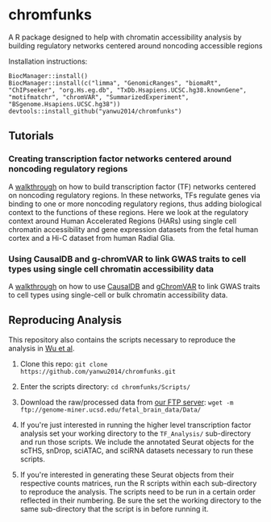 # chromfunks
A R package designed to help with chromatin accessibility analysis by building regulatory networks centered around noncoding accessible regions

Installation instructions:

```
BiocManager::install()
BiocManager::install(c("limma", "GenomicRanges", "biomaRt", "ChIPseeker", "org.Hs.eg.db", "TxDb.Hsapiens.UCSC.hg38.knownGene", "motifmatchr", "chromVAR", "SummarizedExperiment", 
"BSgenome.Hsapiens.UCSC.hg38"))
devtools::install_github("yanwu2014/chromfunks")
```

## Tutorials

### Creating transcription factor networks centered around noncoding regulatory regions ####
A [walkthrough](https://yanwu2014.github.io/chromfunks/Tutorials/TF_networks_example.html) on how to build transcription factor (TF) networks centered on noncoding regulatory regions. In these networks, TFs regulate genes via binding to one or more noncoding regulatory regions, thus adding biological context to the functions of these regions. Here we look at the regulatory context around Human Accelerated Regions (HARs) using single cell chromatin accessibility and gene expression datasets from the fetal human cortex and a Hi-C dataset from human Radial Glia.


### Using CausalDB and g-chromVAR to link GWAS traits to cell types using single cell chromatin accessibility data
A [walkthrough](https://yanwu2014.github.io/chromfunks/Tutorials/gChromVAR_example.html) on how to use [CausalDB](http://mulinlab.org/causaldb/index.html) and [gChromVAR](https://github.com/caleblareau/gchromVAR) to link GWAS traits to cell types using single-cell or bulk chromatin accessibility data.


## Reproducing Analysis

This repository also contains the scripts necessary to reproduce the analysis in [Wu et al]().

1. Clone this repo: `git clone https://github.com/yanwu2014/chromfunks.git`

2. Enter the scripts directory: `cd chromfunks/Scripts/`

3. Download the raw/processed data from [our FTP server](ftp://genome-miner.ucsd.edu/fetal_brain_data/Data/): `wget -m ftp://genome-miner.ucsd.edu/fetal_brain_data/Data/`

4. If you're just interested in running the higher level transcription factor analysis set your working directory to the `TF_Analysis/` sub-directory and run those scripts. We include the annotated Seurat objects for the scTHS, snDrop, sciATAC, and sciRNA datasets necessary to run these scripts.

5. If you're interested in generating these Seurat objects from their respective counts matrices, run the R scripts within each sub-directory to reproduce the analysis. The scripts need to be run in a certain order reflected in their numbering. Be sure the set the working directory to the same sub-directory that the script is in before running it.
